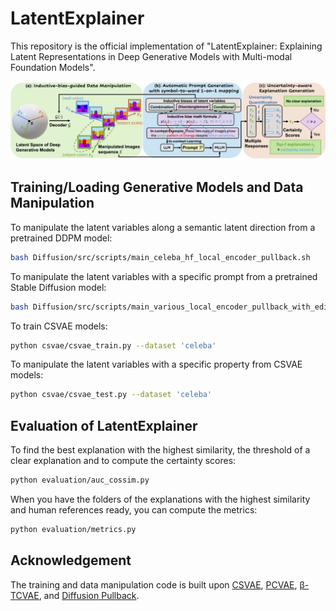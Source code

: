 # LatentExplainer

This repository is the official implementation of "LatentExplainer: Explaining Latent Representations in Deep Generative Models with Multi-modal Foundation Models".

<img src="main_figure.png" >


## Training/Loading Generative Models and Data Manipulation
To manipulate the latent variables along a semantic latent direction from a pretrained DDPM model:
```bash
bash Diffusion/src/scripts/main_celeba_hf_local_encoder_pullback.sh
```
To manipulate the latent variables with a specific prompt from a pretrained Stable Diffusion model:
```bash
bash Diffusion/src/scripts/main_various_local_encoder_pullback_with_edit_prompt.sh
```
To train CSVAE models:
```bash
python csvae/csvae_train.py --dataset 'celeba'
```
To manipulate the latent variables with a specific property from CSVAE models:
```bash
python csvae/csvae_test.py --dataset 'celeba'
```



## Evaluation of LatentExplainer
To find the best explanation with the highest similarity, the threshold of a clear explanation and to compute the certainty scores:
```bash
python evaluation/auc_cossim.py 
```
When you have the folders of the explanations with the highest similarity and human references ready, you can compute the metrics:
```bash
python evaluation/metrics.py 
```
## Acknowledgement
The training and data manipulation code is built upon [CSVAE](https://github.com/alexlyzhov/latent-subspaces), [PCVAE](https://github.com/xguo7/PCVAE), [β-TCVAE](https://github.com/rtqichen/beta-tcvae), and [Diffusion Pullback](https://github.com/enkeejunior1/Diffusion-Pullback/tree/main).
